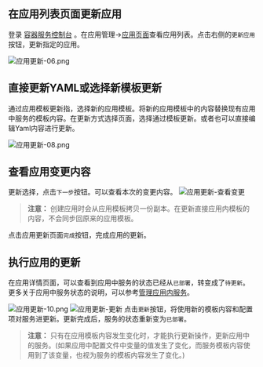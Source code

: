 ## 在应用列表页面更新应用

登录 [容器服务控制台](http://console.tce.fsphere.cn/ccs) 。在应用管理->[应用页面][1]查看应用列表。点击右侧的`更新应用`按钮，更新指定的应用。

![应用更新-06.png][2]

## 直接更新YAML或选择新模板更新

通过应用模板更新指，选择新的应用模板。将新的应用模板中的内容替换现有应用中服务的模板内容。在更新方式选择页面，选择通过模板更新。或者也可以直接编辑Yaml内容进行更新。

![应用更新-08.png][3]

## 查看应用变更内容

更新选择，点击`下一步`按钮。可以查看本次的变更内容。
![应用更新-查看变更][4]

>**注意：**
>创建应用时会从应用模板拷贝一份副本。在更新直接应用内模板的内容，不会同步回原来的应用模板。

点击应用更新页面`完成`按钮，完成应用的更新。

## 执行应用的更新

在应用详情页面，可以查看到应用中服务的状态已经从`已部署`，转变成了`待更新`。更多关于应用中服务状态的说明，可以参考[管理应用内服务][7]。

![应用更新-10.png][8]
![应用更新-更新][9]
点击`更新`按钮，将使用新的模板内容和配置项对服务进更新。更新完成后，服务的状态重新变为`已部署`。


>**注意：**
>只有在应用模板内容发生变化时，才能执行更新操作，更新应用中的服务。(如果应用中配置文件中变量的值发生了变化，而服务模板内容使用到了该变量，也视为服务的模板内容发生了变化。)

  [1]: http://console.tce.fsphere.cn/ccs/application
  [2]: http://imgcache.tce.fsphere.cn/image/mc.qcloudimg.com/static/img/3e0c65b322ed2d00b00740ad5bde061c/image.png
  [3]: http://imgcache.tce.fsphere.cn/image/mc.qcloudimg.com/static/img/f193819c4aa94c38a2ade5424d14fab2/image.png
  [4]: http://imgcache.tce.fsphere.cn/image/mc.qcloudimg.com/static/img/a13f93b7c425aefd1d0886f77e9de288/image.png
  [5]: http://imgcache.tce.fsphere.cn/image/mc.qcloudimg.com/static/img/0f6c15f0d641dbaf3f4083e60bf2f6fa/image.png

  [7]: http://tce.fsphere.cn/document/product/457/11989
  [8]: http://imgcache.tce.fsphere.cn/image/mc.qcloudimg.com/static/img/46a5f28849df686e31e3d98a98c91ebd/image.png
  [9]: http://imgcache.tce.fsphere.cn/image/mc.qcloudimg.com/static/img/2ffa4bad944797fd50a85bd47f288eea/image.png